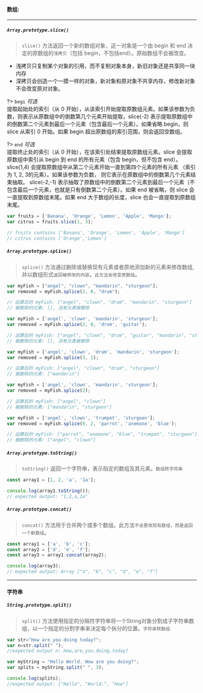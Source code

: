 #### 数组:

---

##### `Array.prototype.slice()`

> `slice()` 方法返回一个新的数组对象，这一对象是一个由 begin 和 end 决定的原数组的`浅拷贝`（包括 begin，不包括end）。原始数组不会被改变。

- 浅拷贝只复制某个对象的引用，而不复制对象本身，新旧对象还是共享同一块内存
- 深拷贝会创造一个一摸一样的对象，新对象和原对象不共享内存，修改新对象不会改变原对对象。

?> `begi` *可选* <br>
提取起始处的索引（从 0 开始），从该索引开始提取原数组元素。如果该参数为负数，则表示从原数组中的倒数第几个元素开始提取，slice(-2) 表示提取原数组中的倒数第二个元素到最后一个元素（包含最后一个元素）。如果省略 begin，则 slice 从索引 0 开始。如果 begin 超出原数组的索引范围，则会返回空数组。

?> `end` *可选* <br>
提取终止处的索引（从 0 开始），在该索引处结束提取原数组元素。slice 会提取原数组中索引从 begin 到 end 的所有元素（包含 begin，但不包含 end）。slice(1,4) 会提取原数组中从第二个元素开始一直到第四个元素的所有元素 （索引为 1, 2, 3的元素）。如果该参数为负数， 则它表示在原数组中的倒数第几个元素结束抽取。 slice(-2,-1) 表示抽取了原数组中的倒数第二个元素到最后一个元素（不包含最后一个元素，也就是只有倒数第二个元素）。如果 end 被省略，则 slice 会一直提取到原数组末尾。如果 end 大于数组的长度，slice 也会一直提取到原数组末尾。

```js
var fruits = ['Banana', 'Orange', 'Lemon', 'Apple', 'Mango'];
var citrus = fruits.slice(1, 3);

// fruits contains ['Banana', 'Orange', 'Lemon', 'Apple', 'Mango']
// citrus contains ['Orange','Lemon']
```


##### `Array.prototype.splice()`

> `splice()` 方法通过删除或替换现有元素或者原地添加新的元素来修改数组,并以数组形式`返回被修改的内容`。`此方法会改变原数组`。

```js
var myFish = ["angel", "clown", "mandarin", "sturgeon"];
var removed = myFish.splice(2, 0, "drum");

// 运算后的 myFish: ["angel", "clown", "drum", "mandarin", "sturgeon"]
// 被删除的元素: [], 没有元素被删除
```

```js
var myFish = ['angel', 'clown', 'mandarin', 'sturgeon'];
var removed = myFish.splice(2, 0, 'drum', 'guitar');

// 运算后的 myFish: ["angel", "clown", "drum", "guitar", "mandarin", "sturgeon"]
// 被删除的元素: [], 没有元素被删除
```

```js
var myFish = ['angel', 'clown', 'drum', 'mandarin', 'sturgeon'];
var removed = myFish.splice(3, 1);

// 运算后的 myFish: ["angel", "clown", "drum", "sturgeon"]
// 被删除的元素: ["mandarin"]
```

```js
var myFish = ['angel', 'clown', 'mandarin', 'sturgeon'];
var removed = myFish.splice(2);

// 运算后的 myFish: ["angel", "clown"]
// 被删除的元素: ["mandarin", "sturgeon"]
```

```js
var myFish = ['angel', 'clown', 'trumpet', 'sturgeon'];
var removed = myFish.splice(0, 2, 'parrot', 'anemone', 'blue');

// 运算后的 myFish: ["parrot", "anemone", "blue", "trumpet", "sturgeon"]
// 被删除的元素: ["angel", "clown"]
```


##### `Array.prototype.toString()`

> `toString()` 返回一个字符串，表示指定的数组及其元素。`数组转字符串`

```js
const array1 = [1, 2, 'a', '1a'];

console.log(array1.toString());
// expected output: "1,2,a,1a"
```

##### `Array.prototype.concat()`

> `concat()` 方法用于合并两个或多个数组。此方法`不会更改现有数组，而是返回一个新数组`。

```js
const array1 = ['a', 'b', 'c'];
const array2 = ['d', 'e', 'f'];
const array3 = array1.concat(array2);

console.log(array3);
// expected output: Array ["a", "b", "c", "d", "e", "f"]
```

---

#### 字符串

##### `String.prototype.split()`

> `split()` 方法使用指定的分隔符字符串将一个String对象分割成子字符串数组，以一个指定的分割字串来决定每个拆分的位置。`字符串转数组`

```js
var str="How are you doing today?";
var n=str.split(" ");
//expected output n: How,are,you,doing,today?
```

```js
var myString = "Hello World. How are you doing?";
var splits = myString.split(" ", 3);

console.log(splits);
//expected output: ["Hello", "World.", "How"]
```